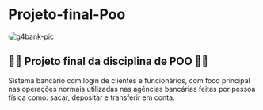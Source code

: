 # Projeto-final-Poo

<div>
<img align="middle" alt="g4bank-pic" style="border-radius:50px;" src="https://media.discordapp.net/attachments/489854983022575617/1021434080383995944/g4bank.PNG?width=832&height=466"></a>
</div>

## 👩‍💻 Projeto final da disciplina de POO 👨‍💻

Sistema bancário com login de clientes e funcionários, com foco principal nas operações normais utilizadas nas agências bancárias feitas por pessoa física como: sacar, depositar e transferir em conta.

